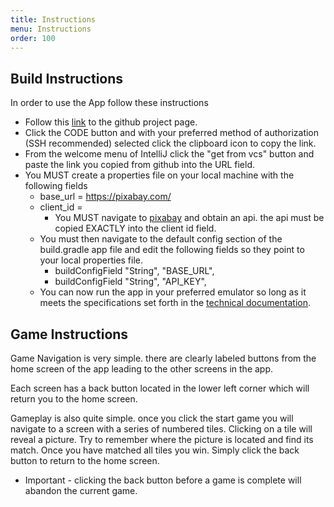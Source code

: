 ```yaml
---
title: Instructions
menu: Instructions
order: 100
---
```


## Build Instructions

In order to use the App follow these instructions
* Follow this [link](https://github.com/ddc-java-13/tile-match) to the github project page.
* Click the CODE button and with your preferred method of authorization (SSH recommended) selected click the clipboard icon to copy the link.
* From the welcome menu of IntelliJ click the "get from vcs" button and paste the link you copied from github into the URL field.
* You MUST create a properties file on your local machine with the following fields
  * base_url = https://pixabay.com/
  * client_id = 
    * You MUST navigate to [pixabay](https://pixabay.com/api/docs/) and obtain an api. the api must be copied EXACTLY into the client id field.
  * You must then navigate to the default config section of the build.gradle app file and edit the following fields so they point to your local properties file.
    * buildConfigField "String", "BASE_URL",
    * buildConfigField "String", "API_KEY",
  * You can now run the app in your preferred emulator so long as it meets the specifications set forth in the [technical documentation](technical.md).
  
## Game Instructions

Game Navigation is very simple. there are clearly labeled buttons from the home screen of the app leading to the other screens in the app.

Each screen has a back button located in the lower left corner which will return you to the home screen.

Gameplay is also quite simple. once you click the start game you will navigate to a screen with a series of numbered tiles. Clicking on a tile will reveal a picture. Try to remember where the picture is located and find its match. Once you have matched all tiles you win. Simply click the back button to return to the home screen.

* Important - clicking the back button before a game is complete will abandon the current game.